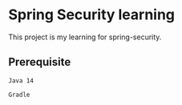# Spring Security learning

This project is my learning for spring-security.

## Prerequisite
`Java 14`

`Gradle`

